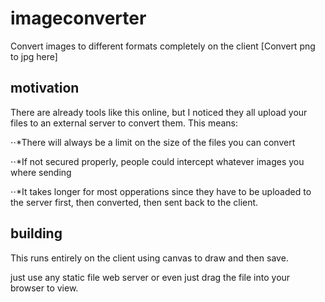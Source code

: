 # imageconverter

Convert images to different formats completely on the client [Convert png to jpg here]

## motivation

There are already tools like this online, but I noticed they all upload your files to an external server to convert them. This means:

⋅⋅*There will always be a limit on the size of the files you can convert

⋅⋅*If not secured properly, people could intercept whatever images you where sending

⋅⋅*It takes longer for most opperations since they have to be uploaded to the server first, then converted, then sent back to the client.

## building

This runs entirely on the client using canvas to draw and then save. 

just use any static file web server or even just drag the file into your browser to view.


